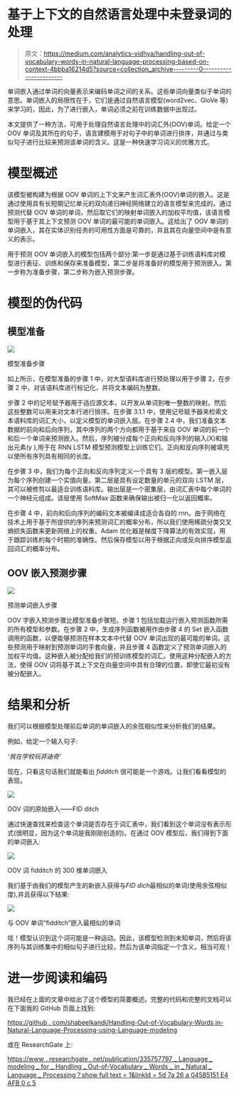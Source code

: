 # 基于上下文的自然语言处理中未登录词的处理

> 原文：<https://medium.com/analytics-vidhya/handling-out-of-vocabulary-words-in-natural-language-processing-based-on-context-4bbba16214d5?source=collection_archive---------0----------------------->

单词嵌入通过单词的向量表示来编码单词之间的关系。这些单词向量类似于单词的意思。单词嵌入的局限性在于，它们是通过自然语言模型(word2vec、GloVe 等)来学习的，因此，为了进行嵌入，单词必须之前在训练数据中出现过。

本文提供了一种方法，可用于处理自然语言处理中的词汇外(OOV)单词。给定一个 OOV 单词及其所在的句子，语言建模用于对句子中的单词进行排序，并通过与类似句子进行比较来预测该单词的含义。这是一种快速学习词义的优雅方式。

# **模型概述**

该模型被构建为根据 OOV 单词的上下文来产生词汇表外(OOV)单词的嵌入。这是通过使用具有长短期记忆单元的双向递归神经网络建立的语言模型来完成的。通过预测代替 OOV 单词的单词，然后取它们的映射单词嵌入的加权平均值，该语言模型用于基于其上下文预测 OOV 单词的最可能的单词嵌入。这给出了 OOV 单词的单词嵌入，其在实体识别任务的可用性方面是可靠的，并且其在向量空间中是有意义的表示。

用于预测 OOV 单词嵌入的模型包括两个部分:第一步是通过基于训练语料库对模型进行表征、训练和保存来准备模型，第二步是将准备好的模型用于预测嵌入。第一步称为准备步骤，第二步称为嵌入预测步骤。

# **模型的伪代码**

## **模型准备**

![](img/2f2c1d76dfd9b86d3e4f0fc9490317e3.png)

模型准备步骤

如上所示，在模型准备的步骤 1 中，对大型语料库进行预处理以用于步骤 2，在步骤 2 中，对该语料库进行标记化，并将文本编码为整数。

步骤 2 中的记号赋予器用于适应源文本，以开发从单词到唯一整数的映射。然后这些整数可以用来对文本行进行排序。在步骤 3.1.1 中，使用记号赋予器来检索文本语料库的词汇大小，以定义模型的单词嵌入层。在步骤 2.4 中，我们准备文本数据的前向和后向序列，其中序列的两个方向都用于基于来自 OOV 单词的前一个和后一个单词来预测嵌入。然后，序列被分成每个正向和反向序列的输入(X)和输出元素(y ),用于在 RNN LSTM 模型预测模型上训练它们。正向和反向序列被填充以使所有序列具有相同的长度。

在步骤 3 中，我们为每个正向和反向序列定义一个具有 3 层的模型。第一嵌入层为每个序列创建一个实值向量。第二层是具有设定数量的单元的双向 LSTM 层，其可以被修剪以最适合训练语料库。输出层是一个密集层，由词汇表中每个单词的一个神经元组成。该层使用 SoftMax 函数来确保输出被归一化以返回概率。

在步骤 4 中，前向和后向序列的编码文本被编译成适合各自的 rnn。由于网络在技术上用于基于所提供的序列来预测词汇的概率分布，所以我们使用稀疏分类交叉熵损失函数来更新网络上的权重。Adam 优化器是梯度下降算法的有效实现，用于跟踪训练的每个时期的准确性。然后保存模型以用于根据正向或反向排序模型返回词汇的概率分布。

## OOV 嵌入预测步骤

![](img/bb6f7c462c17425d328e14b459848bf8.png)

预测单词嵌入步骤

OOV 字嵌入预测步骤比模型准备步骤短。步骤 1 包括加载运行嵌入预测函数所需的所有模型和参数。在步骤 2 中，生成序列函数被用作由步骤 4 的 Set 嵌入函数调用的函数，以便能够预测在样本文本中代替 OOV 单词出现的最可能的单词。这些预测用于映射到预测单词的手套向量，并且步骤 4 函数定义了预测单词嵌入的加权平均值。这种嵌入被分配给我们的预训练模型的词汇。使用这种分配嵌入的方法，使得 OOV 词将基于其上下文在向量空间中具有合理的位置，即使它最初没有被分配嵌入。

# 结果和分析

我们可以根据模型处理前后单词的单词嵌入的余弦相似性来分析我们的结果。

例如，给定一个输入句子:

*‘我在学校玩菲迪奇’*

现在，只看这句话我们就能看出 *fidditch* 很可能是一个游戏。让我们看看模型的表现。

![](img/b3080f36e7f59a1897aa76f4778e0fe2.png)

OOV 词的原始嵌入——FID ditch

通过快速查找来检查这个单词是否存在于词汇表中，我们看到这个单词没有表示形式(很明显，因为这个单词是我刚刚创造的)。在通过 OOV 模型后，我们得到下面的单词嵌入:

![](img/53acd951cf3c42ce2dd7dc9ba7c2afc4.png)

OOV 词 fidditch 的 300 维单词嵌入

我们基于由我们的模型产生的新嵌入获得与*FID dich*最相似的单词(使用余弦相似度),并且获得以下结果:

![](img/1c363e46d4b11f3e265b4b446feed1ee.png)

与 OOV 单词“fidditch”嵌入最相似的单词

哇！模型认识到这个词可能是一种运动。因此，该模型检测到未知单词，然后将该序列与其训练集中的相似句子进行比较，然后为该单词指定一个含义。相当可观！

# **进一步阅读和编码**

我已经在上面的文章中给出了这个模型的简要概述。完整的代码和完整的文档可以在下面我的 GitHub 页面上找到:

[https://github . com/shabeelkandi/Handling-Out-of-Vocabulary-Words in-Natural-Language-Processing-using-Language-modeling](https://github.com/shabeelkandi/Handling-Out-of-Vocabulary-Words-in-Natural-Language-Processing-using-Language-Modelling.git)

或在 ResearchGate 上:

[https://www . researchgate . net/publication/335757797 _ Language _ modeling _ for _ Handling _ Out-of-Vocabulary _ Words _ in _ Natural _ Language _ Processing？show full text = 1&linkId = 5d 7a 26 a 04585151 E4 AFB 0 c 5](https://www.researchgate.net/publication/335757797_Language_Modelling_for_Handling_Out-of-Vocabulary_Words_in_Natural_Language_Processing?showFulltext=1&linkId=5d7a26a04585151ee4afb0c5)